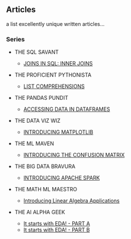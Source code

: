 ## Articles

a list excellently unique written articles...

### Series

- THE SQL SAVANT
  - [JOINS IN SQL: INNER JOINS](https://dev.to/iamjoynwachukwu/the-sql-savant-inner-joins-in-sql-37ak)
- THE PROFICIENT PYTHONISTA

  - [LIST COMPREHENSIONS](https://dev.to/iamjoynwachukwu/the-proficient-pythonista-list-comprehensions-3c3)

- THE PANDAS PUNDIT

  - [ACCESSING DATA IN DATAFRAMES](https://dev.to/iamjoynwachukwu/the-pandas-pundit-accessing-data-in-dataframes-4164)

- THE DATA VIZ WIZ
  - [INTRODUCING MATPLOTLIB](https://dev.to/iamjoynwachukwu/the-data-viz-wiz-introducing-matplotlib-54g5)
- THE ML MAVEN

  - [INTRODUCING THE CONFUSION MATRIX](https://dev.to/iamjoynwachukwu/the-ml-maven-introducing-the-confusion-matrix-1de7)

- THE BIG DATA BRAVURA
  - [INTRODUCING APACHE SPARK](https://dev.to/iamjoynwachukwu/the-big-data-bravura-introducing-apache-spark-2od)
- THE MATH ML MAESTRO
  - [Introducing Linear Algebra Applications](https://dev.to/iamjoynwachukwu/the-math-ml-maestro-introducing-linear-algebra-applications-1imb)
- THE AI ALPHA GEEK
  - [It starts with EDA! - PART A](https://dev.to/iamjoynwachukwu/the-ai-alpha-geek-it-starts-with-eda-part-a-2l1i)
  - [It starts with EDA! - PART B](https://dev.to/iamjoynwachukwu/the-ai-alpha-geek-it-starts-with-eda-part-b-8l3)
